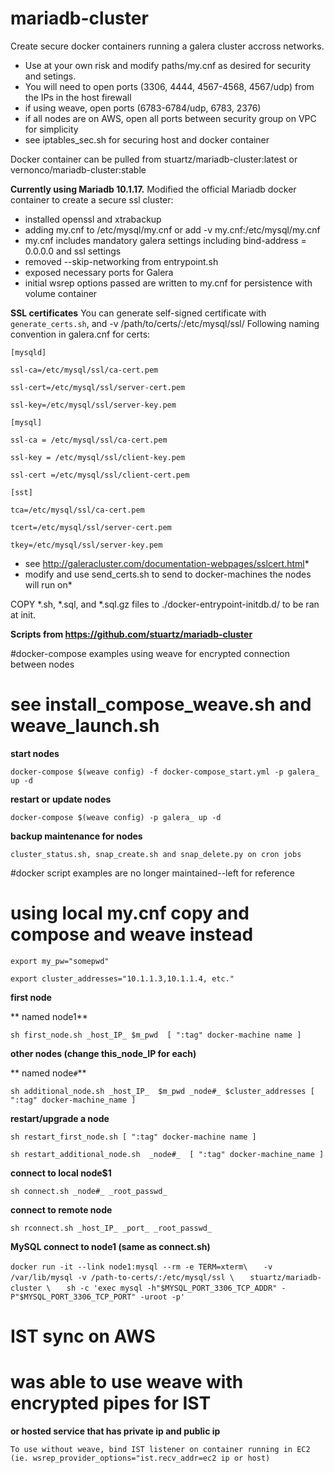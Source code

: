 # mariadb-cluster
Create secure docker containers running a galera cluster accross networks.
* Use at your own risk and modify paths/my.cnf as desired for security and setings.
* You will need to open ports (3306, 4444, 4567-4568, 4567/udp) from the IPs in the host firewall
* if using weave, open ports (6783-6784/udp, 6783, 2376)
* if all nodes are on AWS, open all ports between security group on VPC for simplicity
* see iptables_sec.sh for securing host and docker container

Docker container can be pulled from stuartz/mariadb-cluster:latest or vernonco/mariadb-cluster:stable

**Currently using Mariadb 10.1.17.**
Modified the official Mariadb docker container to create a secure ssl cluster:
* installed openssl and xtrabackup
* adding my.cnf to /etc/mysql/my.cnf or add -v my.cnf:/etc/mysql/my.cnf
* my.cnf  includes mandatory galera settings including bind-address   = 0.0.0.0 and ssl settings
* removed --skip-networking from entrypoint.sh
* exposed necessary ports for Galera
* initial wsrep options passed are written to my.cnf for persistence with volume container

**SSL certificates**
You can generate self-signed certificate with `generate_certs.sh`, and -v /path/to/certs/:/etc/mysql/ssl/
Following naming convention in galera.cnf for certs:

`[mysqld]`

`ssl-ca=/etc/mysql/ssl/ca-cert.pem`

`ssl-cert=/etc/mysql/ssl/server-cert.pem`

`ssl-key=/etc/mysql/ssl/server-key.pem`

`[mysql]`

`ssl-ca = /etc/mysql/ssl/ca-cert.pem`

`ssl-key = /etc/mysql/ssl/client-key.pem`

`ssl-cert =/etc/mysql/ssl/client-cert.pem`

`[sst]`

`tca=/etc/mysql/ssl/ca-cert.pem`

`tcert=/etc/mysql/ssl/server-cert.pem`

`tkey=/etc/mysql/ssl/server-key.pem`
* see http://galeracluster.com/documentation-webpages/sslcert.html*
* modify and use send_certs.sh to send to docker-machines the nodes will run on*

COPY *.sh, *.sql, and *.sql.gz files to ./docker-entrypoint-initdb.d/ to be ran at init.


**Scripts from https://github.com/stuartz/mariadb-cluster**

#docker-compose examples using weave for encrypted connection between nodes
# see install_compose_weave.sh  and weave_launch.sh
**start nodes**

`docker-compose $(weave config) -f docker-compose_start.yml -p galera_ up -d`

**restart or update nodes**

`docker-compose $(weave config) -p galera_ up -d`

**backup maintenance for nodes**

`cluster_status.sh, snap_create.sh and snap_delete.py on cron jobs`

#docker script examples are no longer maintained--left for reference
# using local my.cnf copy and compose and weave instead

`export my_pw="somepwd"`

`export cluster_addresses="10.1.1.3,10.1.1.4, etc."`

**first node**

** named node1**

`sh first_node.sh _host_IP_ $m_pwd  [ ":tag" docker-machine name ]`

**other nodes (change this_node_IP for each)**

** named node`#`**

`sh additional_node.sh _host_IP_  $m_pwd _node#_ $cluster_addresses [ ":tag" docker-machine_name ]`

**restart/upgrade a node**

`sh restart_first_node.sh [ ":tag" docker-machine name ]`

`sh restart_additional_node.sh  _node#_  [ ":tag" docker-machine_name ]`

**connect to local node$1**

`sh connect.sh _node#_ _root_passwd_`

**connect to remote node**

`sh rconnect.sh _host_IP_ _port_ _root_passwd_`


**MySQL connect to node1 (same as connect.sh)**

`docker run -it --link node1:mysql --rm -e TERM=xterm\`
`	-v /var/lib/mysql -v /path-to-certs/:/etc/mysql/ssl \`
`	stuartz/mariadb-cluster \`
`	sh -c 'exec mysql -h"$MYSQL_PORT_3306_TCP_ADDR" -P"$MYSQL_PORT_3306_TCP_PORT" -uroot -p'`

# IST sync on AWS
# was able to use weave with encrypted pipes for IST
**or hosted service that has private ip and public ip**

`To use without weave, bind IST listener on container running in EC2 (ie. wsrep_provider_options="ist.recv_addr=ec2 ip or host)`
